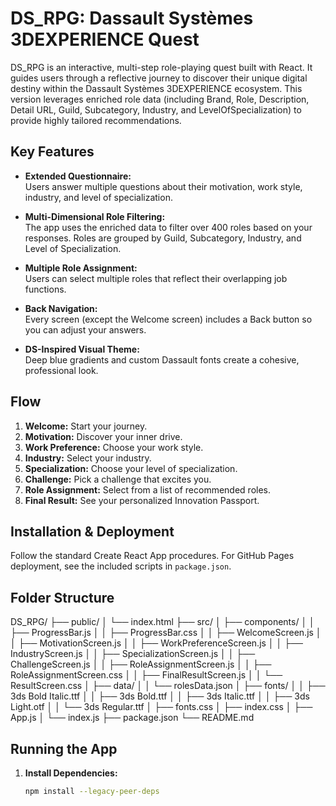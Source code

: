 # DS_RPG: Dassault Systèmes 3DEXPERIENCE Quest

DS_RPG is an interactive, multi-step role-playing quest built with React. It guides users through a reflective journey to discover their unique digital destiny within the Dassault Systèmes 3DEXPERIENCE ecosystem. This version leverages enriched role data (including Brand, Role, Description, Detail URL, Guild, Subcategory, Industry, and LevelOfSpecialization) to provide highly tailored recommendations.

## Key Features

- **Extended Questionnaire:**  
  Users answer multiple questions about their motivation, work style, industry, and level of specialization.
  
- **Multi-Dimensional Role Filtering:**  
  The app uses the enriched data to filter over 400 roles based on your responses. Roles are grouped by Guild, Subcategory, Industry, and Level of Specialization.
  
- **Multiple Role Assignment:**  
  Users can select multiple roles that reflect their overlapping job functions.
  
- **Back Navigation:**  
  Every screen (except the Welcome screen) includes a Back button so you can adjust your answers.
  
- **DS-Inspired Visual Theme:**  
  Deep blue gradients and custom Dassault fonts create a cohesive, professional look.

## Flow

1. **Welcome:** Start your journey.  
2. **Motivation:** Discover your inner drive.  
3. **Work Preference:** Choose your work style.  
4. **Industry:** Select your industry.  
5. **Specialization:** Choose your level of specialization.  
6. **Challenge:** Pick a challenge that excites you.  
7. **Role Assignment:** Select from a list of recommended roles.  
8. **Final Result:** See your personalized Innovation Passport.

## Installation & Deployment

Follow the standard Create React App procedures. For GitHub Pages deployment, see the included scripts in `package.json`.

## Folder Structure
DS_RPG/ ├── public/ │ └── index.html ├── src/ │ ├── components/ │ │ ├── ProgressBar.js │ │ ├── ProgressBar.css │ │ ├── WelcomeScreen.js │ │ ├── MotivationScreen.js │ │ ├── WorkPreferenceScreen.js │ │ ├── IndustryScreen.js │ │ ├── SpecializationScreen.js │ │ ├── ChallengeScreen.js │ │ ├── RoleAssignmentScreen.js │ │ ├── RoleAssignmentScreen.css │ │ ├── FinalResultScreen.js │ │ └── ResultScreen.css │ ├── data/ │ │ └── rolesData.json │ ├── fonts/ │ │ ├── 3ds Bold Italic.ttf │ │ ├── 3ds Bold.ttf │ │ ├── 3ds Italic.ttf │ │ ├── 3ds Light.otf │ │ └── 3ds Regular.ttf │ ├── fonts.css │ ├── index.css │ ├── App.js │ └── index.js ├── package.json └── README.md


## Running the App

1. **Install Dependencies:**
   ```bash
   npm install --legacy-peer-deps


